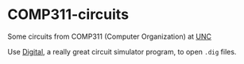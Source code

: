 # COMP311-circuits

Some circuits from COMP311 (Computer Organization) at [UNC](https://unc.edu)

Use [Digital](https://github.com/hneemann/Digital), a really great circuit simulator program, to open `.dig` files.
